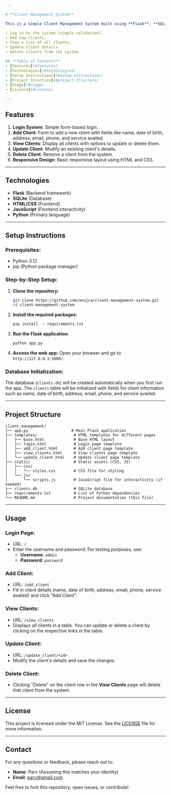 ```yaml
---

# **Client Management System**

This is a simple Client Management System built using **Flask**, **SQLite**, **HTML**, **CSS**, and **JavaScript**. The system allows users to:

- Log in to the system (simple validation).
- Add new clients.
- View a list of all clients.
- Update client details.
- Delete clients from the system.

## **Table of Contents**
- [Features](#features)
- [Technologies](#technologies)
- [Setup Instructions](#setup-instructions)
- [Project Structure](#project-structure)
- [Usage](#usage)
- [License](#license)

---
```


## **Features**
1. **Login System**: Simple form-based login.
2. **Add Client**: Form to add a new client with fields like name, date of birth, address, email, phone, and service availed.
3. **View Clients**: Display all clients with options to update or delete them.
4. **Update Client**: Modify an existing client's details.
5. **Delete Client**: Remove a client from the system.
6. **Responsive Design**: Basic responsive layout using HTML and CSS.

---

## **Technologies**
- **Flask** (Backend framework)
- **SQLite** (Database)
- **HTML/CSS** (Frontend)
- **JavaScript** (Frontend interactivity)
- **Python** (Primary language)

---

## **Setup Instructions**

### Prerequisites:
- Python 3.12
- pip (Python package manager)

### Step-by-Step Setup:

1. **Clone the repository:**
   ```bash
   git clone https://github.com/anujca/client-management-system.git
   cd client-management-system
   ```

2. **Install the required packages:**
   ```bash
   pip install -r requirements.txt
   ```

3. **Run the Flask application:**
   ```bash
   python app.py
   ```

4. **Access the web app:**
   Open your browser and go to `http://127.0.0.1:5000/`.

### Database Initialization:
The database (`clients.db`) will be created automatically when you first run the app. The `clients` table will be initialized with fields for client information such as name, date of birth, address, email, phone, and service availed.

---

## **Project Structure**

```
client_management/
├── app.py                   # Main Flask application
├── templates/                # HTML templates for different pages
│   ├── base.html             # Base HTML layout
│   ├── login.html            # Login page template
│   ├── add_client.html       # Add client page template
│   ├── view_clients.html     # View clients page template
│   └── update_client.html    # Update client page template
├── static/                   # Static assets (CSS, JS)
│   ├── css/
│   │   └── styles.css        # CSS file for styling
│   └── js/
│       └── scripts.js        # JavaScript file for interactivity (if needed)
├── clients.db                # SQLite database
├── requirements.txt          # List of Python dependencies
└── README.md                 # Project documentation (this file)
```

---

## **Usage**

### **Login Page:**
- URL: `/`
- Enter the username and password. For testing purposes, use:
  - **Username**: `admin`
  - **Password**: `password`

### **Add Client:**
- URL: `/add_client`
- Fill in client details (name, date of birth, address, email, phone, service availed) and click "Add Client".

### **View Clients:**
- URL: `/view_clients`
- Displays all clients in a table. You can update or delete a client by clicking on the respective links in the table.

### **Update Client:**
- URL: `/update_client/<id>`
- Modify the client's details and save the changes.

### **Delete Client:**
- Clicking "Delete" on the client row in the **View Clients** page will delete that client from the system.

---

## **License**

This project is licensed under the MIT License. See the [LICENSE](LICENSE) file for more information.

---

## **Contact**

For any questions or feedback, please reach out to:

- **Name**: Parv (Assuming this matches your identity)
- **Email**: parv@gmail.com

Feel free to fork this repository, open issues, or contribute!
